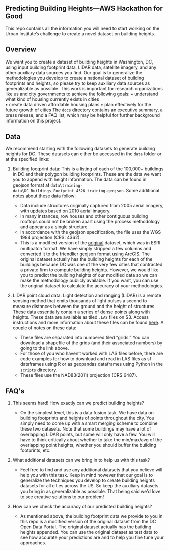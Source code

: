 ## Predicting Building Heights—AWS Hackathon for Good
This repo contains all the information you will need to start working on the
Urban Institute’s challenge to create a novel dataset on building heights.

## Overview
We want you to create a dataset of building heights in Washington, DC, using input building footprint data, LIDAR data, satellite imagery, and any other auxiliary data sources you find. Our goal is to generalize the methodologies you develop to create a national dataset of building footprints and heights, so please try to keep auxiliary data sources as generalizable as possible. This work is important for research organizations like us and city governments to achieve the following goals:
•	understand what kind of housing currently exists in cities  
•	create data driven affordable housing plans
•	plan effectively for the future growth of cities
The `docs` directory contains an executive summary, a press release, and a FAQ
list, which may be helpful for further background information on this project. 

## Data
We recommend starting with the following datasets to generate building heights for DC. These datasets can either be accessed in the `data` folder or at the specified links:

1) Building footprint data: This is a listing of each of the 100,000+ buildings in DC and their polygon building footprints. These are the data we want you to append with height information. The data can be found in geojson format at `data\training-data\DC_Buildings_Footprint_4326_training.geojson`. Some additional notes about these data follow:
    - Data include structures originally captured from 2005 aerial imagery, with updates based on 2010 aerial imagery.
    - In many instances, row houses and other contiguous building rooftops could not be broken apart using the process methodology and appear as a single structure.
    - In accordance with the geojson specification, the file uses the WGS 1984 projection (CRS: 4362).
    - This is a modified version of the [original](https://opendata.dc.gov/datasets/274f7c2b5f7c4ae19f165d9951057a00) dataset, which was in ESRI multipatch format. We have simply stripped a few columns and converted it to the friendlier geojson format using ArcGIS. The original dataset actually has the building heights for each of the buildings because DC was one of the very few cities that contracted a private firm to compute building heights. However, we would like you to predict the building heights of our modified data so we can make the methodology publicly available. If you want, you can use the original dataset to calculate the accuracy of your methodologies.  

2) LIDAR point cloud data: Light detection and ranging (LIDAR) is a remote sensing method that emits thousands of light pulses a second to measure distances between the ground and the height of structures. These data essentially contain a series of dense points along with heights. These data are available as tiled `.LAS` files on S3. Access instructions and more information about these files can be found [here](https://docs.opendata.aws/dc-lidar-2018/readme.html). A couple of notes on these data:
    - These files are separated into numbered tiled “grids.” You can download a shapefile of the grids (and their associated numbers) by going to the link above. 
    - For those of you who haven’t worked with LAS files before, there are code examples for how to download and read in LAS files as sf dataframes using R or as geopandas dataframes using Python in the `scripts` directory.  
    - These files use the NAD83(2011) projection (CRS 6487).

## FAQ's

1) This seems hard! How exactly can we predict building heights?
    - On the simplest level, this is a data fusion task. We have data
    on building footprints and heights of points throughout the city. You simply
    need to come up with a smart merging scheme to combine these two datasets.
    Note that some buildings may have a lot of overlapping LIDAR points, but
    some will only have a few. You will have to think critically about whether
    to take the min/max/avg of the overlapping point heights, whether you should
    buffer the building footprints, etc. 

2) What additional datasets can we bring in to help us with this task?
   - Feel free to find and use any additional datasets that you believe will
     help you with this task. Keep in mind however that our goal is to
     generalize the techniques you develop to create building heights datasets
     for all cities across the US. So keep the auxiliary datasets you bring in
     as generalizable as possible. That being said we'd love to see creative
     solutions to our problem!

3) How can we check the accuracy of our predicted building heights?
   - As mentioned above, the building footprint data we provide to you in this
     repo is a modified version of the original dataset from the DC Open Data
     Portal. The original dataset actually has the building heights appended.
     You can use the original dataset as test data to see how accurate your
     predictions are and to help you fine tune your approaches. 